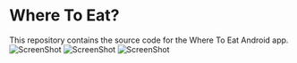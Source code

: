 # Where To Eat?

This repository contains the source code for the Where To Eat Android app. 
![ScreenShot](http://postimg.org/image/w85tj81op/)
![ScreenShot](http://postimg.org/image/s839kq0ll/)
![ScreenShot](http://postimg.org/image/s5y35uyzh/)
